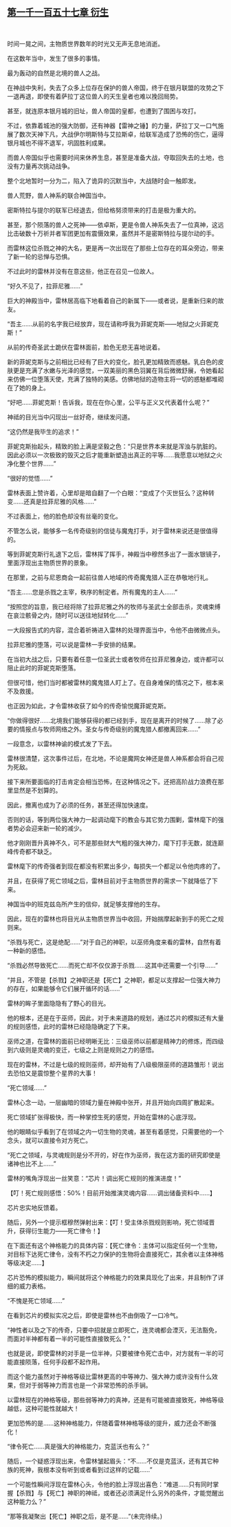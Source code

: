 ## [第一千一百五十七章 衍生](https://www.xxbiquge.com/11_11222/9063512.html)
﻿

  时间一晃之间，主物质世界数年的时光又无声无息地消逝。

  在这数年当中，发生了很多的事情。

  最为轰动的自然是北境的兽人之战。

  在神战中失利，失去了众多上位存在保护的兽人帝国，终于在银月联盟的攻势之下一退再退，即使有着萨拉丁这位兽人的天生皇者也难以挽回局势。

  甚至，就连原本银月城的旧址，兽人帝国的皇都，也遭到了围困与攻打。

  不过，依靠着城池的强大防御，还有神器【雷神之锤】的力量，萨拉丁又一口气施展了数次天神下凡，大战伊尔明斯特与艾拉斯卓，给联军造成了恐怖的伤亡，逼得银月城也不得不退军，巩固胜利成果。

  而兽人帝国似乎也需要时间来休养生息，甚至是准备大战，夺取回失去的土地，也没有力量再次挑动战争。

  整个北地暂时一分为二，陷入了诡异的沉默当中，大战随时会一触即发。

  兽人荒野，兽人神系的联合神国当中。

  密斯特拉与提尔的联军已经退去，但给格努须带来的打击是极为重大的。

  甚至，那个陨落的兽人之死神——依卓斯，更是令兽人神系失去了一位真神，这远比击破数十万祈并者军团更加有震慑效果，虽然并不是密斯特拉与提尔动的手。

  而雷林这位杀戮之神的大名，更是再一次出现在了那些上位存在的耳朵旁边，带来了新一轮的忌惮与恐惧。

  不过此时的雷林并没有在意这些，他正在召见一位故人。

  “好久不见了，拉菲尼雅……”

  巨大的神殿当中，雷林居高临下地看着自己的新属下——或者说，是重新归来的故友。

  “吾主……从前的名字我已经放弃，现在请称呼我为菲妮克斯——地狱之火菲妮克斯！”

  从前的传奇圣武士跪伏在雷林面前，脸色无悲无喜地说着。

  新的菲妮克斯与之前相比已经有了巨大的变化，脸孔更加精致而惑魅。乳白色的皮肤更是充满了水嫩与光泽的感觉，一双美丽的黑色羽翼在背后微微舒展，令她看起来仿佛一位堕落天使，充满了独特的美感。仿佛地狱的造物主将一切的惑魅都堆砌在了她的身上。

  “好吧……菲妮克斯！告诉我，现在在你心里，公平与正义又代表着什么呢？”

  神祗的目光当中闪现出一丝好奇，继续发问道。

  “这仍然是我毕生的追求！”

  菲妮克斯抬起头，精致的脸上满是坚毅之色：“只是世界本来就是浑浊与肮脏的。因此必须以一次极致的毁灭之后才能重新塑造出真正的平等……我愿意以地狱之火净化整个世界……”

  “很好的觉悟……”

  雷林表面上赞许着，心里却是暗自翻了一个白眼：“变成了个灭世狂么？这种转变……还真是拉菲尼雅的风格……”

  不过表面上，他的脸色却没有丝毫的变化。

  不管怎么说，能够多一名传奇级别的信徒与魔鬼打手，对于雷林来说还是很值得的。

  等到菲妮克斯行礼退下之后，雷林挥了挥手，神殿当中穆然多出了一面水银镜子，里面浮现出主物质世界的景象。

  在那里，之前与尼恩商会一起前往兽人地域的传奇魔鬼猎人正在恭敬地行礼。

  “吾主……您是杀戮之主宰，秩序的制定者。所有魔鬼的主人……”

  “按照您的旨意，我已经将除了拉菲尼雅之外的牧师与圣武士全部击杀，灵魂束缚在哀泣骸骨之内，随时可以送往地狱转化……”

  一大段报告式的内容，混合着祈祷进入雷林的处理界面当中，令他不由微微点头。

  拉菲尼雅的堕落，可以说是雷林一手安排的结果。

  在当初大战之后，只要有着任意一位圣武士或者牧师在拉菲尼雅身边，或许都可以阻止此时的菲妮克斯堕落。

  但很可惜，他们当时都被雷林的魔鬼猎人盯上了。在自身难保的情况之下，根本来不及救援。

  也正因为如此，才令雷林收获了如今的传奇愉悦魔菲妮克斯。

  “你做得很好……北境我们能够获得的都已经到手，现在是离开的时候了……除了必要的情报点与牧师网络之外。圣女与传奇级别的魔鬼猎人都撤离回来……”

  一段意念，以雷林神谕的模式发了下去。

  雷林很清楚，这次事件过后，在北地，不论是魔网女神还是兽人神系都会将自己视为死敌。

  接下来所要面临的打击肯定会相当恐怖，在这种情况之下。还把高阶战力浪费在那里显然是不划算的。

  因此，撤离也成为了必须的任务，甚至还得加快速度。

  否则的话，等到两位强大神力一起调动麾下的教会与其它势力围剿，雷林麾下的强者势必会迎来新一轮的减少。

  他才刚刚晋升真神不久，可不是那些财大气粗的强大神力，麾下打手无数，就连巅峰传奇都不缺乏。

  雷林麾下的传奇强者到现在都没有积累出多少，每损失一个都足以令他肉疼的了。

  并且，在获得了死亡领域之后，雷林目前对于主物质世界的需求一下就降低了下来。

  神国当中的班克兹岛所产生的信仰，就足够支撑他的生存。

  因此，现在的雷林也将目光从主物质世界当中收回，开始揣摩起新到手的死亡之规则来。

  “杀戮与死亡，这是绝配……”对于自己的神职，以巫师角度来看的雷林，自然有着一种新的感悟。

  “杀戮必然导致死亡……而死亡却不仅仅源于杀戮……这其中还需要一个引导……”

  “并且，不管是【杀戮】之神职还是【死亡】之神职，都足以支撑起一位强大神力的存在，如果能够令它们展开循环的话……”

  雷林的眸子里面隐隐有了野心的目光。

  他的根本，还是在于巫师，因此，对于未来道路的规划，通过芯片的模拟还有大量的规则感悟，此时的雷林已经隐隐确定了下来。

  巫师之道，在雷林的面前已经明晰无比：三级巫师以前都是精神力的修炼，而四级到六级则是灵魂的变迁，七级之上则是规则之力的感悟。

  现在的雷林，不过是七级的规则巫师，却开始有了八级极限巫师的道路雏形！说出去恐怕又是震惊整个星界的大事！

  “死亡领域……”

  雷林心念一动，一层幽暗的领域力量在神殿中张开，并且开始向四周扩散起来。

  死亡领域扩张得极快，而一种掌控生死的感觉，开始在雷林的心底浮现。

  他的眼睛似乎看到了在领域之内一切生物的灵魂，甚至有着感觉，只需要他的一个念头，就可以直接令对方死亡。

  “死亡之领域，与灵魂规则是分不开的，好在作为巫师，我在这方面的研究即使是诸神也比不上……”

  雷林的嘴角浮现出一丝笑意：“芯片！调出死亡规则的推演进度！”

  【叮！死亡规则感悟：50%！目前开始推演灵魂内容……调出储备资料中……】

  芯片忠实地反馈着。

  随后，另外一个提示框穆然弹射出来：【叮！受主体杀戮规则影响，死亡领域晋升，获得衍生能力——死亡律令！】

  在下面还有这个神格能力的具体内容：【死亡律令：主体可以指定任何一个生物，对目标下达死亡律令，没有不朽之力保护的生物将会直接死亡，其余者以主体神格等级决定……】

  芯片恐怖的模拟能力，瞬间就将这个神格能力的效果具现化了出来，并且制作了详细的威力表格。

  “不愧是死亡领域……”

  在看到芯片的模拟实况之后，即使是雷林也不由倒吸了一口冷气。

  “神性者以及之下的传奇，只要中招就是立即死亡，连灵魂都会湮灭，无法豁免，而面对半神都有着一半的可能性直接致死么？”

  也就是说，即使雷林的对手是一位半神，只要被律令死亡击中，对方就有一半的可能直接陨落，任何手段都不起作用。

  而这个能力虽然对于神格等级比雷林更高的中等神力、强大神力或许没有什么效果，但对于弱等神力而言也是一个非常恐怖的杀手锏。

  以雷林现在的神格等级，那些弱等神力的真神，还是有可能被直接致死，神格等级越低，这种可能性就越大！

  更加恐怖的是……这种神格能力，伴随着雷林神格等级的提升，威力还会不断强化！

  “律令死亡……真是强大的神格能力，克蓝沃也有么？”

  随后，一个疑惑浮现出来，令雷林皱起眉头：“不……不仅是克蓝沃，还有其它种族的死神，我根本没有听到或者看到过这样的记载……”

  一个可能性瞬间浮现在雷林心头，令他的脸上浮现出喜色：“难道……只有同时掌握【杀戮】与【死亡】神职的神祗，或者还必须满足什么另外的条件，才能觉醒出这种能力么？”

  “那等我凝聚出【死亡】神职之后，是不是……”(未完待续。)
